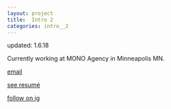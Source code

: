 ```yaml
---
layout: project
title:  Intro 2
categories: intro__2
---
```


updated: 1.6.18

Currently working at MONO Agency in Minneapolis MN.

[email](mailto:dearnaomichan@gmail.com)

[see resumé](https://drive.google.com/file/d/0ByU3blCUkMg4TXNicEpGajVRQjg/view?usp=sharing)

[follow on ig](https://www.instagram.com/dearnaomichan/)
